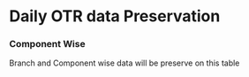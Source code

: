 # Daily OTR data Preservation
### Component Wise 
Branch and Component wise data will be preserve on this table
